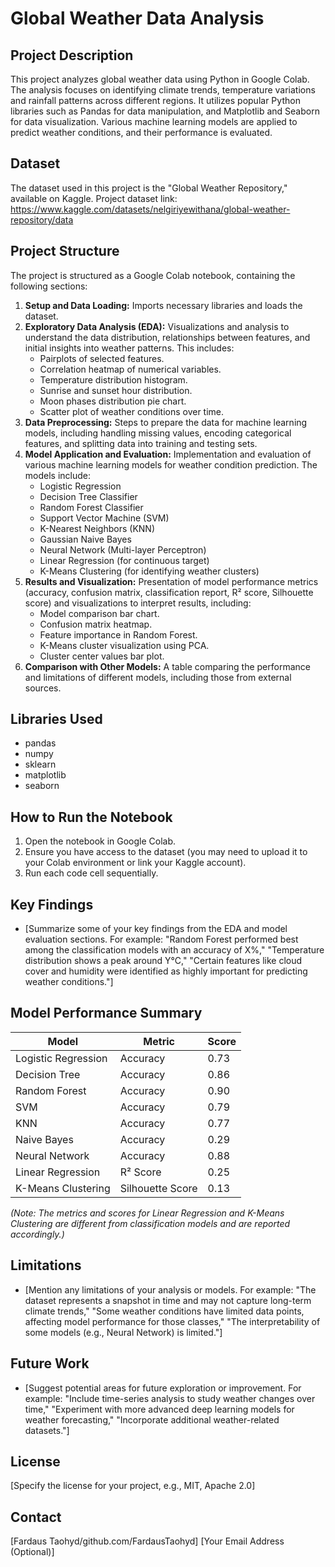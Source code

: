 # Global Weather Data Analysis

## Project Description
This project analyzes global weather data using Python in Google Colab. The analysis focuses on identifying climate trends, temperature variations and rainfall patterns across different regions. It utilizes popular Python libraries such as Pandas for data manipulation, and Matplotlib and Seaborn for data visualization. Various machine learning models are applied to predict weather conditions, and their performance is evaluated.

## Dataset
The dataset used in this project is the "Global Weather Repository," available on Kaggle.
Project dataset link: https://www.kaggle.com/datasets/nelgiriyewithana/global-weather-repository/data

## Project Structure
The project is structured as a Google Colab notebook, containing the following sections:

1.  **Setup and Data Loading:** Imports necessary libraries and loads the dataset.
2.  **Exploratory Data Analysis (EDA):** Visualizations and analysis to understand the data distribution, relationships between features, and initial insights into weather patterns. This includes:
    *   Pairplots of selected features.
    *   Correlation heatmap of numerical variables.
    *   Temperature distribution histogram.
    *   Sunrise and sunset hour distribution.
    *   Moon phases distribution pie chart.
    *   Scatter plot of weather conditions over time.
3.  **Data Preprocessing:** Steps to prepare the data for machine learning models, including handling missing values, encoding categorical features, and splitting data into training and testing sets.
4.  **Model Application and Evaluation:** Implementation and evaluation of various machine learning models for weather condition prediction. The models include:
    *   Logistic Regression
    *   Decision Tree Classifier
    *   Random Forest Classifier
    *   Support Vector Machine (SVM)
    *   K-Nearest Neighbors (KNN)
    *   Gaussian Naive Bayes
    *   Neural Network (Multi-layer Perceptron)
    *   Linear Regression (for continuous target)
    *   K-Means Clustering (for identifying weather clusters)
5.  **Results and Visualization:** Presentation of model performance metrics (accuracy, confusion matrix, classification report, R² score, Silhouette score) and visualizations to interpret results, including:
    *   Model comparison bar chart.
    *   Confusion matrix heatmap.
    *   Feature importance in Random Forest.
    *   K-Means cluster visualization using PCA.
    *   Cluster center values bar plot.
6.  **Comparison with Other Models:** A table comparing the performance and limitations of different models, including those from external sources.

## Libraries Used
*   pandas
*   numpy
*   sklearn
*   matplotlib
*   seaborn

## How to Run the Notebook
1.  Open the notebook in Google Colab.
2.  Ensure you have access to the dataset (you may need to upload it to your Colab environment or link your Kaggle account).
3.  Run each code cell sequentially.

## Key Findings
*   [Summarize some of your key findings from the EDA and model evaluation sections. For example: "Random Forest performed best among the classification models with an accuracy of X%," "Temperature distribution shows a peak around Y°C," "Certain features like cloud cover and humidity were identified as highly important for predicting weather conditions."]

## Model Performance Summary
| Model               | Metric            | Score   |
|---------------------|-------------------|---------|
| Logistic Regression | Accuracy          | 0.73    |
| Decision Tree       | Accuracy          | 0.86    |
| Random Forest       | Accuracy          | 0.90    |
| SVM                 | Accuracy          | 0.79    |
| KNN                 | Accuracy          | 0.77    |
| Naive Bayes         | Accuracy          | 0.29    |
| Neural Network      | Accuracy          | 0.88    |
| Linear Regression   | R² Score          | 0.25    |
| K-Means Clustering  | Silhouette Score  | 0.13    |

*(Note: The metrics and scores for Linear Regression and K-Means Clustering are different from classification models and are reported accordingly.)*

## Limitations
*   [Mention any limitations of your analysis or models. For example: "The dataset represents a snapshot in time and may not capture long-term climate trends," "Some weather conditions have limited data points, affecting model performance for those classes," "The interpretability of some models (e.g., Neural Network) is limited."]

## Future Work
*   [Suggest potential areas for future exploration or improvement. For example: "Include time-series analysis to study weather changes over time," "Experiment with more advanced deep learning models for weather forecasting," "Incorporate additional weather-related datasets."]

## License
[Specify the license for your project, e.g., MIT, Apache 2.0]

## Contact
[Fardaus Taohyd/github.com/FardausTaohyd]
[Your Email Address (Optional)]
